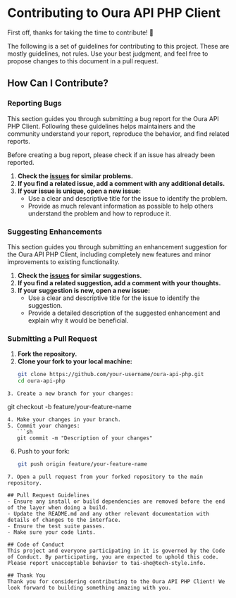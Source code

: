 # Contributing to Oura API PHP Client

First off, thanks for taking the time to contribute! 🎉

The following is a set of guidelines for contributing to this project. These are mostly guidelines, not rules. Use your best judgment, and feel free to propose changes to this document in a pull request.

## How Can I Contribute?

### Reporting Bugs

This section guides you through submitting a bug report for the Oura API PHP Client. Following these guidelines helps maintainers and the community understand your report, reproduce the behavior, and find related reports.

Before creating a bug report, please check if an issue has already been reported.

1. **Check the [issues](https://github.com/your-username/oura-api-php/issues) for similar problems.**
2. **If you find a related issue, add a comment with any additional details.**
3. **If your issue is unique, open a new issue:**
   - Use a clear and descriptive title for the issue to identify the problem.
   - Provide as much relevant information as possible to help others understand the problem and how to reproduce it.

### Suggesting Enhancements

This section guides you through submitting an enhancement suggestion for the Oura API PHP Client, including completely new features and minor improvements to existing functionality.

1. **Check the [issues](https://github.com/your-username/oura-api-php/issues) for similar suggestions.**
2. **If you find a related suggestion, add a comment with your thoughts.**
3. **If your suggestion is new, open a new issue:**
   - Use a clear and descriptive title for the issue to identify the suggestion.
   - Provide a detailed description of the suggested enhancement and explain why it would be beneficial.

### Submitting a Pull Request

1. **Fork the repository.**
2. **Clone your fork to your local machine:**
   ```sh
   git clone https://github.com/your-username/oura-api-php.git
   cd oura-api-php
```
3. Create a new branch for your changes:
   ```
   git checkout -b feature/your-feature-name
```
4. Make your changes in your branch.
5. Commit your changes:
   ```sh
   git commit -m "Description of your changes"
```
6. Push to your fork:
   ```sh
   git push origin feature/your-feature-name
```
7. Open a pull request from your forked repository to the main repository.

## Pull Request Guidelines
- Ensure any install or build dependencies are removed before the end of the layer when doing a build.
- Update the README.md and any other relevant documentation with details of changes to the interface.
- Ensure the test suite passes.
- Make sure your code lints.

## Code of Conduct
This project and everyone participating in it is governed by the Code of Conduct. By participating, you are expected to uphold this code. Please report unacceptable behavior to tai-sho@tech-style.info.

## Thank You
Thank you for considering contributing to the Oura API PHP Client! We look forward to building something amazing with you.
